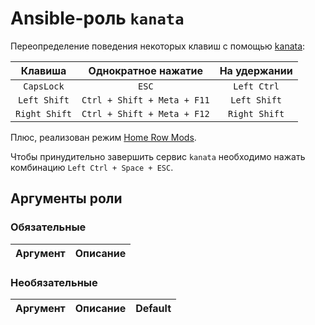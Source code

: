 # Ansible-роль `kanata`

Переопределение поведения некоторых клавиш с помощью [kanata](https://github.com/jtroo/kanata):

| Клавиша       | Однократное нажатие         | На удержании
|:-------------:|:---------------------------:|:------------:
| `CapsLock`    | `ESC`                       | `Left Ctrl`
| `Left Shift`  | `Ctrl + Shift + Meta + F11` | `Left Shift`
| `Right Shift` | `Ctrl + Shift + Meta + F12` | `Right Shift`

Плюс, реализован режим [Home Row Mods](https://precondition.github.io/home-row-mods).

Чтобы принудительно завершить сервис `kanata` необходимо нажать комбинацию `Left Ctrl + Space + ESC`.

## Аргументы роли

### Обязательные

| Аргумент | Описание
| -------- | --------

### Необязательные

| Аргумент | Описание | Default
| -------- | -------- | -------
